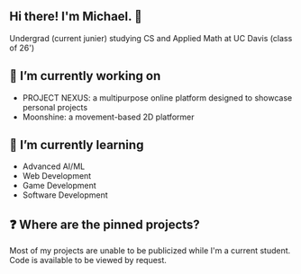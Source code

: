 ## Hi there! I'm Michael. 👋

Undergrad (current junier) studying CS and Applied Math at UC Davis (class of 26')

## 🔭 I’m currently working on
- PROJECT NEXUS: a multipurpose online platform designed to showcase personal projects
- Moonshine: a movement-based 2D platformer

## 🌱 I’m currently learning
- Advanced AI/ML
- Web Development
- Game Development
- Software Development

## ❓ Where are the pinned projects?
Most of my projects are unable to be publicized while I'm a current student. Code is available to be viewed by request.

<!--
**Gamacore/Gamacore** is a ✨ _special_ ✨ repository because its `README.md` (this file) appears on your GitHub profile.

Here are some ideas to get you started:

- 🔭 I’m currently working on ...
- 🌱 I’m currently learning ...
- 👯 I’m looking to collaborate on ...
- 🤔 I’m looking for help with ...
- 💬 Ask me about ...
- 📫 How to reach me: ...
- 😄 Pronouns: ...
- ⚡ Fun fact: ...
-->
